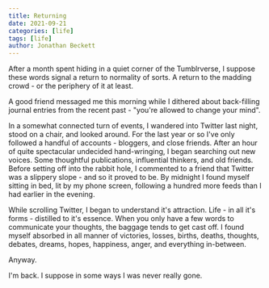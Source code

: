 ```yaml
---
title: Returning
date: 2021-09-21
categories: [life]
tags: [life]
author: Jonathan Beckett
---
```


After a month spent hiding in a quiet corner of the Tumblrverse, I suppose these words signal a return to normality of sorts. A return to the madding crowd - or the periphery of it at least.

A good friend messaged me this morning while I dithered about back-filling journal entries from the recent past - "you're allowed to change your mind".

In a somewhat connected turn of events, I wandered into Twitter last night, stood on a chair, and looked around. For the last year or so I've only followed a handful of accounts - bloggers, and close friends. After an hour of quite spectacular undecided hand-wringing, I began searching out new voices. Some thoughtful publications, influential thinkers, and old friends. Before setting off into the rabbit hole, I commented to a friend that Twitter was a slippery slope - and so it proved to be. By midnight I found myself sitting in bed, lit by my phone screen, following a hundred more feeds than I had earlier in the evening.

While scrolling Twitter, I began to understand it's attraction. Life - in all it's forms - distilled to it's essence. When you only have a few words to communicate your thoughts, the baggage tends to get cast off. I found myself absorbed in all manner of victories, losses, births, deaths, thoughts, debates, dreams, hopes, happiness, anger, and everything in-between.

Anyway.

I'm back. I suppose in some ways I was never really gone.